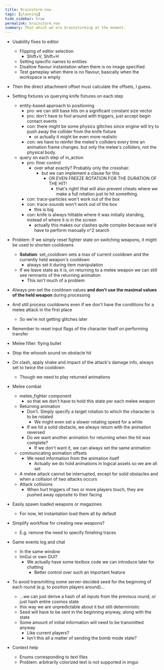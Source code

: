 ```yaml
---
title: Brainstorm now
tags: [planning]
hide_sidebar: true
permalink: brainstorm_now
summary: That which we are brainstorming at the moment.
---
```


- Usability fixes to editor 
	- Flipping of editor selection
		- Shift+V, Shift+H
	- Setting specific names to entities
	- Disallow flavour instantation when there is no image specified
	- Test gameplay when there is no flavour, basically when the workspace is empty

- Then the direct attachment offset must calculate the offsets, I guess.

- Setting fixtures vs querying knife fixtures on each step
	- entity-based approach to positioning
		- pro: we can still base hits on a significant constant size vector
		- pro: don't have to fool around with triggers, just accept begin contact events
		- con: there might be some physics glitches since engine will try to push away the collider from the knife fixture
			- or actually it might be even more realistic
		- con: we have to reinfer the melee's colliders every time an animation frame changes.
			but only the melee's colliders, not the physical body.
	- query on each step of in_action
		- pro: finer control
			- over what exactly? Probably only the crosshair.
				- but we can implement a clause for this
					- OR EVEN FREEZE ROTATION FOR THE DURATION OF THE HIT!
						- that's right! that will also prevent cheats where we make a full rotation just to hit something.
		- con: trace-particles won't work out of the box
		- con: trace-sounds won't work out of the box
			- this is big
		- con: knife is always hittable where it was initially standing, instead of where it is in the screen
			- actually this makes our clashes quite complex because we'd have to perform manually n^2 search

- Problem: If we simply reset fighter state on switching weapons, it might be used to shorten cooldowns
	- **Solution**: set_cooldown sets a max of current cooldown and the currently held weapon's cooldown
		- always set it during item manipulation
	- If we leave state as it is, on returning to a melee weapon we can still see remnants of the returning animation
		- This isn't much of a problem

- Always pre-set the cooldown values **and don't use the maximal values of the held weapon** during processing

- And still process cooldowns even if we don't have the conditions for a melee attack in the first place
	- So we're not getting glitches later

- Remember to reset input flags of the character itself on performing transfer
- Melee filter: flying bullet

- Stop the whoosh sound on obstacle hit

- On clash, apply shake and impact of the attack's damage info, always set to twice the cooldown
	- Though we need to play returned animations

- Melee combat
	- melee_fighter component
		- so that we don't have to hold this state per each melee weapon
	- Returning animation
		- Don't. Simply specify a target rotation to which the character is to be rotated
			- We might even set a slower rotating speed for a while
		- If we hit a solid obstacle, we always return with the animation reversed
		- Do we want another animation for returning when the hit was complete?
			- If we don't want it, we can always set the same animation
	- communicating animation offsets
		- We need information from the animation itself
			- Actually we do hold animations in logical assets so we are all set
	- A melee attack cannot be interrupted, except for solid obstacles and when a collision of two attacks occurs
	- Attack collisions
		- When hurt triggers of two or more players touch, they are pushed away opposite to their facing

- Easily spawn loaded weapons or magazines
	- For now, let instantation load them all by default

- Simplify workflow for creating new weapons?
	- E.g. remove the need to specify finishing traces

- Game events log and chat
	- In the same window
	- ImGui or own GUI?
		- We actually have some textbox code we can introduce later for chatting
			- Better control over such an important feature
			
- To avoid transmitting some server-decided seed for the beginning of each round (e.g. to position players around)...
	- ...we can just derive a hash of all inputs from the previous round, or just hash entire cosmos state
	- this way we are unpredictable about it but still deterministic
	- Seed will have to be sent in the beginning anyway, along with the state
	- Some amount of initial information will need to be transmitted anyway
		- Like current players?
		- Isn't this all a matter of sending the bomb mode state?

- Context help
	- Enums corresponding to text files
	- Problem: arbitrarily colorized text is not supported in imgui
